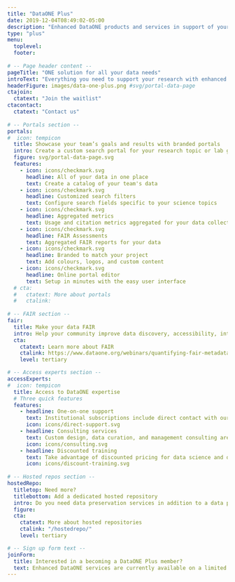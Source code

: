 ```yaml
---
title: "DataONE Plus"
date: 2019-12-04T08:49:02-05:00
description: "Enhanced DataONE products and services in support of your research, including branded portals, customized search, quality assessment metrics (including the FAIR suite), and much more."
type: "plus"
menu:
  toplevel:
  footer:
  
# -- Page header content --
pageTitle: "ONE solution for all your data needs"
introText: "Everything you need to support your research with enhanced services from DataONE."
headerFigure: images/data-one-plus.png #svg/portal-data-page
ctajoin:
  ctatext: "Join the waitlist"
ctacontact:
  ctatext: "Contact us"
  
# -- Portals section --
portals:
#  icon: tempicon
  title: Showcase your team’s goals and results with branded portals
  intro: Create a custom search portal for your research topic or lab group that spans repositories in the DataONE network. Branded portals provide a convenient, readily customized way to communicate your science, your team, your data, and related data from within the DataONE network.
  figure: svg/portal-data-page.svg
  features:
    - icon: icons/checkmark.svg
      headline: All of your data in one place
      text: Create a catalog of your team's data
    - icon: icons/checkmark.svg
      headline: Customized search filters
      text: Configure search fields specific to your science topics
    - icon: icons/checkmark.svg
      headline: Aggregated metrics
      text: Usage and citation metrics aggregated for your data collection
    - icon: icons/checkmark.svg
      headline: FAIR Assessments
      text: Aggregated FAIR reports for your data
    - icon: icons/checkmark.svg
      headline: Branded to match your project
      text: Add colours, logos, and custom content
    - icon: icons/checkmark.svg
      headline: Online portal editor
      text: Setup in minutes with the easy user interface
  # cta:
  #   ctatext: More about portals
  #   ctalink:
      
# -- FAIR section --
fair:
  title: Make your data FAIR
  intro: Help your community improve data discovery, accessibility, interoperability, and reusability with quantitative metadata quality assessment using the FAIR principles. Get reports for individual datasets, portal collections, or an entire repository.
  cta:
    ctatext: Learn more about FAIR
    ctalink: https://www.dataone.org/webinars/quantifying-fair-metadata-improvement-and-guidance-dataone-repository-network
    level: tertiary

# -- Access experts section --
accessExperts:
#  icon: tempicon
  title: Access to DataONE expertise
  # Three quick features
  features:
    - headline: One-on-one support
      text: Institutional subscriptions include direct contact with our staff to resolve issues in a timely manner
      icon: icons/direct-support.svg
    - headline: Consulting services
      text: Custom design, data curation, and management consulting are available at hourly rates
      icon: icons/consulting.svg
    - headline: Discounted training
      text: Take advantage of discounted pricing for data science and data management training courses
      icon: icons/discount-training.svg
    
# -- Hosted repos section --
hostedRepo:
  titletop: Need more?
  titlebottom: Add a dedicated hosted repository
  intro: Do you need data preservation services in addition to a data portal? DataONE hosted repositories represent stand-alone deployments of open source Metacat repository server and MetacatUI search and metadata management web clients. Trusted by many repositories within the DataONE network, we can deploy this respository infrastructure to meet your communities' needs.
  figure:
  cta:
    ctatext: More about hosted repositories
    ctalink: "/hostedrepo/"
    level: tertiary

# -- Sign up form text --
joinForm:
  title: Interested in a becoming a DataONE Plus member?
  text: Enhanced DataONE services are currently available on a limited basis as part of a beta program. Please provide the information below and we’ll get in touch when these services are ready for your organization.
---
```

